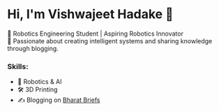 # Hi, I'm Vishwajeet Hadake 👋

🚀 Robotics Engineering Student | Aspiring Robotics Innovator  
🌟 Passionate about creating intelligent systems and sharing knowledge through blogging.  

### Skills:
- 🤖 Robotics & AI
- 🛠️ 3D Printing
- ✍️ Blogging on [Bharat Briefs](https://bharatbriefs.com)

